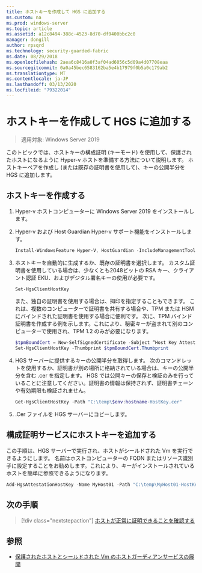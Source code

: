 ```yaml
---
title: ホストキーを作成して HGS に追加する
ms.custom: na
ms.prod: windows-server
ms.topic: article
ms.assetid: a12c8494-388c-4523-8d70-df9400bbc2c0
manager: dongill
author: rpsqrd
ms.technology: security-guarded-fabric
ms.date: 08/29/2018
ms.openlocfilehash: 2aea6c8416a0f3af04ad6056c5d09a4d07708eaa
ms.sourcegitcommit: 0a0a45bec6583162ba5e4b17979f0b5a0c179ab2
ms.translationtype: MT
ms.contentlocale: ja-JP
ms.lasthandoff: 03/13/2020
ms.locfileid: "79322014"
---
```

# <a name="create-a-host-key-and-add-it-to-hgs"></a>ホストキーを作成して HGS に追加する

>適用対象: Windows Server 2019


このトピックでは、ホストキーの構成証明 (キーモード) を使用して、保護されたホストになるように Hyper-v ホストを準備する方法について説明します。 ホストキーペアを作成し (または既存の証明書を使用して)、キーの公開半分を HGS に追加します。

## <a name="create-a-host-key"></a>ホストキーを作成する

1.  Hyper-v ホストコンピューターに Windows Server 2019 をインストールします。
2.  Hyper-v および Host Guardian Hyper-v サポート機能をインストールします。

    ```powershell
    Install-WindowsFeature Hyper-V, HostGuardian -IncludeManagementTools -Restart
    ``` 

3.  ホストキーを自動的に生成するか、既存の証明書を選択します。 カスタム証明書を使用している場合は、少なくとも2048ビットの RSA キー、クライアント認証 EKU、およびデジタル署名キーの使用が必要です。

    ```powershell
    Set-HgsClientHostKey
    ```

    また、独自の証明書を使用する場合は、拇印を指定することもできます。 
    これは、複数のコンピューターで証明書を共有する場合や、TPM または HSM にバインドされた証明書を使用する場合に便利です。 次に、TPM バインド証明書を作成する例を示します。これにより、秘密キーが盗まれて別のコンピューターで使用され、TPM 1.2 のみが必要になります。

    ```powershell
    $tpmBoundCert = New-SelfSignedCertificate -Subject “Host Key Attestation ($env:computername)” -Provider “Microsoft Platform Crypto Provider”
    Set-HgsClientHostKey -Thumbprint $tpmBoundCert.Thumbprint
    ```

4.  HGS サーバーに提供するキーの公開半分を取得します。 次のコマンドレットを使用するか、証明書が別の場所に格納されている場合は、キーの公開半分を含む .cer を指定します。 HGS では公開キーの保存と検証のみを行っていることに注意してください。証明書の情報は保持されず、証明書チェーンや有効期限も検証されません。

    ```powershell
    Get-HgsClientHostKey -Path "C:\temp\$env:hostname-HostKey.cer"
    ```

5.  .Cer ファイルを HGS サーバーにコピーします。

## <a name="add-the-host-key-to-the-attestation-service"></a>構成証明サービスにホストキーを追加する

この手順は、HGS サーバーで実行され、ホストがシールドされた Vm を実行できるようにします。 名前はホストコンピューターの FQDN またはリソース識別子に設定することをお勧めします。これにより、キーがインストールされているホストを簡単に参照できるようになります。

```powershell
Add-HgsAttestationHostKey -Name MyHost01 -Path "C:\temp\MyHost01-HostKey.cer"
``` 

## <a name="next-step"></a>次の手順

> [!div class="nextstepaction"]
> [ホストが正常に証明できることを確認する](guarded-fabric-confirm-hosts-can-attest-successfully.md)

## <a name="see-also"></a>参照

- [保護されたホストとシールドされた Vm のホストガーディアンサービスの展開](guarded-fabric-deploying-hgs-overview.md)
